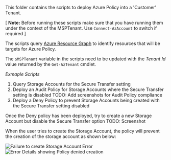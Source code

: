 This folder contains the scripts to deploy Azure Policy into a 'Customer' Tenant.

[ **Note:** Before running these scripts make sure that you have running them under the context of the MSPTenant. Use `Connect-AzAccount` to switch if required ] 
  
The scripts query [Azure Resource Graph](https://azure.microsoft.com/en-us/features/resource-graph/) to identify resources that will be targets for Azure Policy.
  
The `$MSPTenant` variable in the scripts need to be updated with the _Tenant Id_ value returned by the `Get-AzTenant` cmdlet.
  
*Exmaple Scripts*
  
1. Query Storage Accounts for the Secure Transfer setting
2. Deploy an Audit Policy for Storage Accounts where the Secure Transfer setting is disabled 
TODO: Add screenshots for Audit Policy compliance 
3. Deploy a Deny Policy to prevent Storage Accounts being created with the Secure Transfer setting disabled 
  
Once the Deny policy has been deployed, try to create a new Storage Account but disable the Secure Transfer option 
TODO: Screenshot
  
When the user tries to create the Storage Account, the policy will prevent the creation of the storage account as shown below:

![Failure to create Storage Account Error](https://github.com/paulfcollins/public-azure/blob/master/Azure-Lighthouse/images/denypolicy1.png)
![Error Details showing Policy denied creation](https://github.com/paulfcollins/public-azure/blob/master/Azure-Lighthouse/images/denypolicy2.png)
